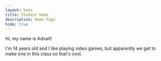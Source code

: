 ```yaml
---
layout: base
title: Student Home 
description: Home Page
hide: true
---
```


Hi, my name is Advait!

I'm 14 years old and I like playing video games, but apparently we get to make one in this class so that's cool.
